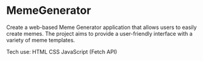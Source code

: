 # MemeGenerator

 Create a web-based Meme Generator application that allows users to easily create memes. The project aims to provide a user-friendly interface with a variety of meme templates. 

Tech use:
 HTML CSS  JavaScript (Fetch API)
